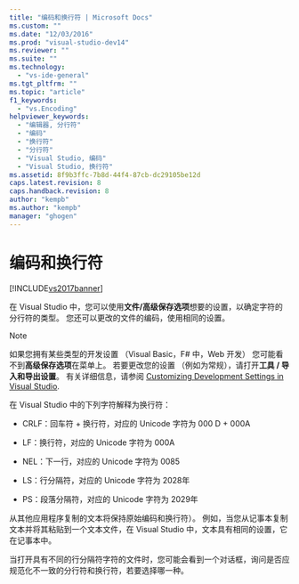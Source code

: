```yaml
---
title: "编码和换行符 | Microsoft Docs"
ms.custom: ""
ms.date: "12/03/2016"
ms.prod: "visual-studio-dev14"
ms.reviewer: ""
ms.suite: ""
ms.technology: 
  - "vs-ide-general"
ms.tgt_pltfrm: ""
ms.topic: "article"
f1_keywords: 
  - "vs.Encoding"
helpviewer_keywords: 
  - "编辑器, 分行符"
  - "编码"
  - "换行符"
  - "分行符"
  - "Visual Studio, 编码"
  - "Visual Studio, 换行符"
ms.assetid: 8f9b3ffc-7b8d-44f4-87cb-dc29105be12d
caps.latest.revision: 8
caps.handback.revision: 8
author: "kempb"
ms.author: "kempb"
manager: "ghogen"
---
```

# 编码和换行符
[!INCLUDE[vs2017banner](../code-quality/includes/vs2017banner.md)]

在 Visual Studio 中，您可以使用**文件\/高级保存选项**想要的设置，以确定字符的分行符的类型。  您还可以更改的文件的编码，使用相同的设置。  
  
> [!NOTE]
>  如果您拥有某些类型的开发设置 （Visual Basic，F\# 中，Web 开发） 您可能看不到**高级保存选项**在菜单上。  若要更改您的设置 （例如为常规），请打开**工具 \/ 导入和导出设置**。  有关详细信息，请参阅 [Customizing Development Settings in Visual Studio](http://msdn.microsoft.com/zh-cn/22c4debb-4e31-47a8-8f19-16f328d7dcd3).  
  
 在 Visual Studio 中的下列字符解释为换行符：  
  
-   CRLF：回车符 \+ 换行符，对应的 Unicode 字符为 000 D \+ 000A  
  
-   LF：换行符，对应的 Unicode 字符为 000A  
  
-   NEL：下一行，对应的 Unicode 字符为 0085  
  
-   LS：行分隔符，对应的 Unicode 字符为 2028年  
  
-   PS：段落分隔符，对应的 Unicode 字符为 2029年  
  
 从其他应用程序复制的文本将保持原始编码和换行符）。  例如，当您从记事本复制文本并将其粘贴到一个文本文件，在 Visual Studio 中，文本具有相同的设置，它在记事本中。  
  
 当打开具有不同的行分隔符字符的文件时，您可能会看到一个对话框，询问是否应规范化不一致的分行符和换行符，若要选择哪一种。